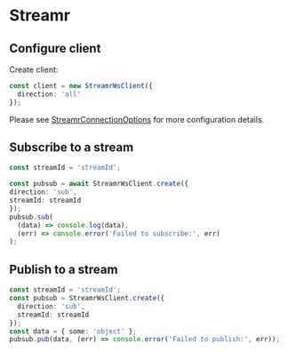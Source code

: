 # Streamr

## Configure client

Create client:
```typescript
const client = new StreamrWsClient({
  direction: 'all'
});
```
Please see [StreamrConnectionOptions](src/streamr/streamrWsClient.ts) for more configuration details.

## Subscribe to a stream

```typescript
const streamId = 'streamId';

const pubsub = await StreamrWsClient.create({
direction: 'sub',
streamId: streamId
});
pubsub.sub(
  (data) => console.log(data), 
  (err) => console.error('Failed to subscribe:', err)
);
```

## Publish to a stream

```typescript
const streamId = 'streamId';
const pubsub = StreamrWsClient.create({
  direction: 'sub',
  streamId: streamId
});
const data = { some: 'object' };
pubsub.pub(data, (err) => console.error('Failed to publish:', err));
```
